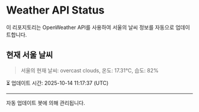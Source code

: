 
# Weather API Status

이 리포지토리는 OpenWeather API를 사용하여 서울의 날씨 정보를 자동으로 업데이트합니다.

## 현재 서울 날씨
> 서울의 현재 날씨: overcast clouds, 온도: 17.31°C, 습도: 82%

⏳ 업데이트 시간: 2025-10-14 11:17:37 (UTC)

---
자동 업데이트 봇에 의해 관리됩니다.

